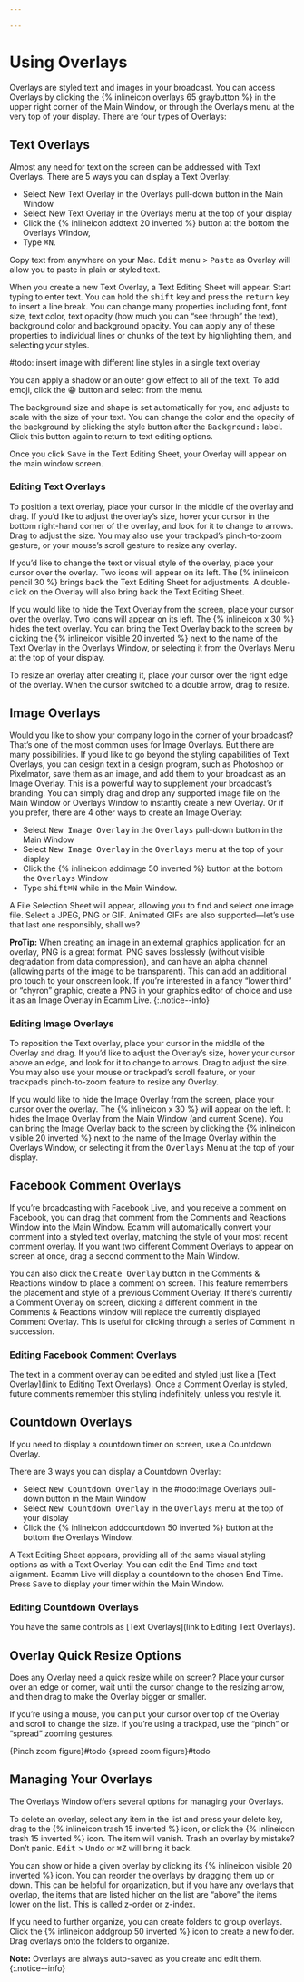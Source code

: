 ```yaml
---

---
```

# Using Overlays

Overlays are styled text and images in your broadcast. You can access Overlays by clicking the {% inlineicon overlays 65 graybutton %} in the upper right corner of the Main Window, or through the Overlays menu at the very top of your display. There are four types of Overlays:

## Text Overlays

Almost any need for text on the screen can be addressed with Text Overlays. There are 5 ways you can display a Text Overlay:

* Select New Text Overlay in the Overlays pull-down button in the Main Window
* Select New Text Overlay in the Overlays menu at the top of your display
* Click the {% inlineicon addtext 20 inverted %} button at the bottom the Overlays Window,
* Type <kbd>⌘</kbd><kbd>N</kbd>.

Copy text from anywhere on your Mac. <samp>Edit</samp> menu > <samp>Paste</samp> as Overlay will allow you to paste in plain or styled text.

When you create a new Text Overlay, a Text Editing Sheet will appear. Start typing to enter text. You can hold the <kbd>shift</kbd> key and press the <kbd>return</kbd> key to insert a line break. You can change many properties  including font, font size, text color, text opacity (how much you can “see through” the text), background color and background opacity. You can apply any of these properties to individual lines or chunks of the text by highlighting them, and selecting your styles.

\#todo: insert image with different line styles in a single text overlay

You can apply a shadow or an outer glow effect to all of the text. To add emoji, click the 😀 button and select from the menu.

The background size and shape is set automatically for you, and adjusts to scale with the size of your text. You can change the color and the opacity of the background by clicking the style button after the <samp>Background:</samp> label. Click this button again to return to text editing options.

Once you click <samp>Save</samp> in the Text Editing Sheet, your Overlay will appear on the main window screen.

### Editing Text Overlays

To position a text overlay, place your cursor in the middle of the overlay and drag. If you’d like to adjust the overlay’s size, hover your cursor in the bottom right-hand corner of the overlay, and look for it to change to arrows. Drag to adjust the size. You may also use your trackpad’s pinch-to-zoom gesture, or your mouse’s scroll gesture to resize any overlay.

If you’d like to change the text or visual style of the overlay, place your cursor over the overlay. Two icons will appear on its left. The {% inlineicon pencil 30 %} brings back the Text Editing Sheet for adjustments. A double-click on the Overlay will also bring back the Text Editing Sheet.

If you would like to hide the Text Overlay from the screen, place your cursor over the overlay. Two icons will appear on its left. The {% inlineicon x 30 %} hides the text overlay.  You can bring the Text Overlay back to the screen by clicking the {% inlineicon visible 20 inverted %} next to the name of the Text Overlay in the Overlays Window, or selecting it from the Overlays Menu at the top of your display.

To resize an overlay after creating it, place your cursor over the right edge of the overlay. When the cursor switched to a double arrow, drag to resize.

## Image Overlays

Would you like to show your company logo in the corner of your broadcast? That’s one of the most common uses for Image Overlays. But there are many possibilities. If you’d like to go beyond the styling capabilities of Text Overlays, you can design text in a design program, such as Photoshop or Pixelmator, save them as an image, and add them to your broadcast as an Image Overlay. This is a powerful way to supplement your broadcast’s branding. You can simply drag and drop any supported image file on the Main Window or Overlays Window to instantly create a new Overlay. Or if you prefer, there are 4 other ways to create an Image Overlay:

* Select <samp>New Image Overlay</samp> in the <samp>Overlays</samp> pull-down button in the Main Window
* Select <samp>New Image Overlay</samp> in the <samp>Overlays</samp> menu at the top of your display
* Click the {% inlineicon addimage 50 inverted %} button at the bottom the <samp>Overlays</samp> Window
* Type <kbd>shift</kbd><kbd>⌘</kbd><kbd>N</kbd> while in the Main Window.

A File Selection Sheet will appear, allowing you to find and select one image file. Select a JPEG, PNG or GIF. Animated GIFs are also supported—let’s use that last one responsibly, shall we?

**ProTip:** When creating an image in an external graphics application for an overlay, PNG is a great format. PNG saves losslessly (without visible degradation from data compression), and can have an alpha channel (allowing parts of the image to be transparent). This can add an additional pro touch to your onscreen look. If you’re interested in a fancy “lower third” or “chyron” graphic, create a PNG in your graphics editor of choice and use it as an Image Overlay in Ecamm Live.
{:.notice--info}

### Editing Image Overlays

To reposition the Text overlay, place your cursor in the middle of the Overlay and drag. If you’d like to adjust the Overlay’s size, hover your cursor above an edge, and look for it to change to arrows. Drag to adjust the size. You may also use your mouse or trackpad’s scroll feature, or your trackpad’s pinch-to-zoom feature to resize any Overlay.

If you would like to hide the Image Overlay from the screen, place your cursor over the overlay. The {% inlineicon x 30 %} will appear on the left. It hides the Image Overlay from the Main Window (and current Scene). You can bring the Image Overlay back to the screen by clicking the {% inlineicon visible 20 inverted %} next to the name of the Image Overlay within the Overlays Window, or selecting it from the <samp>Overlays</samp> Menu at the top of your display.

## Facebook Comment Overlays

If you’re broadcasting with Facebook Live, and you receive a comment on Facebook, you can drag that comment from the Comments and Reactions Window into the Main Window. Ecamm will automatically convert your comment into a styled text overlay, matching the style of your most recent comment overlay. If you want two different Comment Overlays to appear on screen at once, drag a second comment to the Main Window.

You can also click the <samp>Create Overlay</samp> button in the Comments & Reactions window to place a comment on screen. This feature remembers the placement and style of a previous Comment Overlay. If there’s currently a Comment Overlay on screen, clicking a different comment in the Comments & Reactions window will replace the currently displayed Comment Overlay. This is useful for clicking through a series of Comment in succession.

### Editing Facebook Comment Overlays

The text in a comment overlay can be edited and styled just like a [Text Overlay](link to Editing Text Overlays). Once a Comment Overlay is styled, future comments remember this styling indefinitely, unless you restyle it.

## Countdown Overlays

If you need to display a countdown timer on screen, use a Countdown Overlay.

There are 3 ways you can display a Countdown Overlay:

* Select <samp>New Countdown Overlay</samp> in the #todo:image Overlays pull-down button in the Main Window
* Select <samp>New Countdown Overlay</samp> in the <samp>Overlays</samp> menu at the top of your display
* Click the {% inlineicon addcountdown 50 inverted %} button at the bottom the Overlays Window.

A Text Editing Sheet appears, providing all of the same visual styling options as with a Text Overlay. You can edit the End Time and text alignment. Ecamm Live will display a countdown to the chosen End Time. Press <samp>Save</samp> to display your timer within the Main Window.

### Editing Countdown Overlays

You have the same controls as [Text Overlays](link to Editing Text Overlays).

## Overlay Quick Resize Options

Does any Overlay need a quick resize while on screen? Place your cursor over an edge or corner, wait until the cursor change to the resizing arrow, and then drag to make the Overlay bigger or smaller.

If you’re using a mouse, you can put your cursor over top of the Overlay and scroll to change the size. If you’re using a trackpad, use the “pinch” or “spread” zooming gestures.

{Pinch zoom figure}\#todo
{spread zoom figure}\#todo

## Managing Your Overlays

The Overlays Window offers several options for managing your Overlays.

To delete an overlay, select any item in the list and press your delete key, drag to the {% inlineicon trash 15 inverted %} icon, or click the {% inlineicon trash 15 inverted %} icon. The item will vanish. Trash an overlay by mistake? Don’t panic. <samp>Edit</samp> > <samp>Undo</samp> or <kbd>⌘</kbd><kbd>Z</kbd> will bring it back.

You can show or hide a given overlay by clicking its {% inlineicon visible 20 inverted %} icon. You can reorder the overlays by dragging them up or down. This can be helpful for organization, but if you have any overlays that overlap, the items that are listed higher on the list are “above” the items lower on the list. This is called z-order or z-index.

If you need to further organize, you can create folders to group overlays. Click the {% inlineicon addgroup 50 inverted %} icon to create a new folder. Drag overlays onto the folders to organize.

**Note:** Overlays are always auto-saved as you create and edit them.
{:.notice--info}

